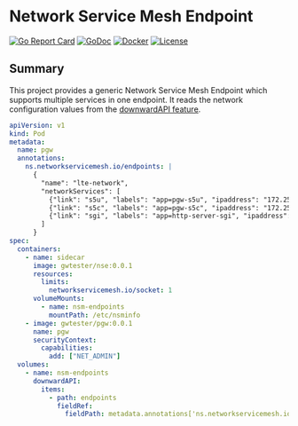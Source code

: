 # Network Service Mesh Endpoint
[![Go Report Card](https://goreportcard.com/badge/github.com/gw-tester/nse)](https://goreportcard.com/report/github.com/gw-tester/nse)
[![GoDoc](https://godoc.org/github.com/gw-tester/nse?status.svg)](https://godoc.org/github.com/gw-tester/nse)
[![Docker](https://images.microbadger.com/badges/image/gwtester/nse.svg)](http://microbadger.com/images/gwtester/nse)
[![License](https://img.shields.io/badge/License-Apache%202.0-blue.svg)](https://opensource.org/licenses/Apache-2.0)

## Summary

This project provides a generic Network Service Mesh Endpoint which
supports multiple services in one endpoint. It reads the network
configuration values from the [downwardAPI feature][1].

```yaml
apiVersion: v1
kind: Pod 
metadata:
  name: pgw 
  annotations:
    ns.networkservicemesh.io/endpoints: |
      {   
        "name": "lte-network",
        "networkServices": [
          {"link": "s5u", "labels": "app=pgw-s5u", "ipaddress": "172.25.0.0/24"},
          {"link": "s5c", "labels": "app=pgw-s5c", "ipaddress": "172.25.1.0/24"},
          {"link": "sgi", "labels": "app=http-server-sgi", "ipaddress": "10.0.1.0/24", "route": "10.0.3.0/24"}
        ]   
      }   
spec:
  containers:
    - name: sidecar
      image: gwtester/nse:0.0.1
      resources:
        limits:
          networkservicemesh.io/socket: 1
      volumeMounts:
        - name: nsm-endpoints
          mountPath: /etc/nsminfo
    - image: gwtester/pgw:0.0.1
      name: pgw 
      securityContext:
        capabilities:
          add: ["NET_ADMIN"]
  volumes:
    - name: nsm-endpoints
      downwardAPI:
        items:
          - path: endpoints
            fieldRef:
              fieldPath: metadata.annotations['ns.networkservicemesh.io/endpoints']
```

[1]: https://kubernetes.io/docs/tasks/inject-data-application/downward-api-volume-expose-pod-information/
